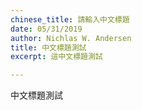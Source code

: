 ```yaml
---
chinese_title: 請輸入中文標題
date: 05/31/2019
author: Nichlas W. Andersen
title: 中文標題測試
excerpt: 這中文標題測試

---
```

中文標題測試
